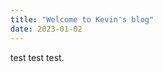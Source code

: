 ```yaml
---
title: "Welcome to Kevin's blog"
date: 2023-01-02
---
```

<body style="background-image:url(../images/kwmPixelatedProfilePic.jpeg);
		background-repeat:repeat;
		background-attachment:fixed;
		overflow:scroll;">
test test test.

